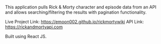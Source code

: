 This application pulls Rick & Morty character and episode data from an API and allows searching/filtering the results with pagination functionality.

Live Project Link: https://emoon002.github.io/rickmortywiki API Link: https://rickandmortyapi.com

Built using React JS.
